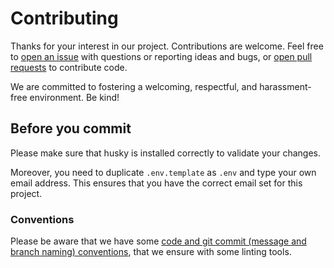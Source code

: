 <!--
SPDX-FileCopyrightText: 2025 DB Systel GmbH

SPDX-License-Identifier: Apache-2.0
-->

# Contributing

Thanks for your interest in our project. Contributions are welcome. Feel free to [open an issue](https://github.com/db-ui/mono/issues/new) with questions or reporting ideas and bugs, or [open pull requests](https://github.com/db-ui/mono/compare) to contribute code.

We are committed to fostering a welcoming, respectful, and harassment-free environment. Be kind!

## Before you commit

Please make sure that husky is installed correctly to validate your changes.

Moreover, you need to duplicate `.env.template` as `.env` and type your own email address. This ensures that you have the correct email set for this project.

### Conventions

Please be aware that we have some [code and git commit (message and branch naming) conventions](docs/conventions.md), that we ensure with some linting tools.
